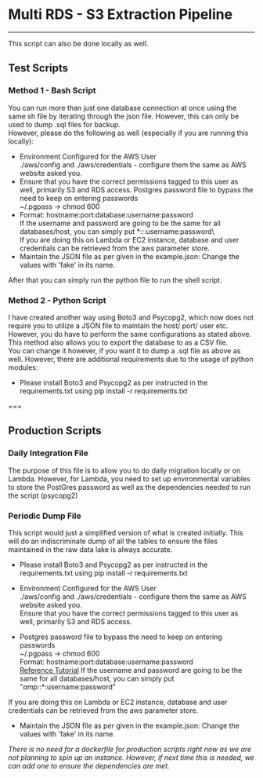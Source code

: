 # Multi RDS - S3 Extraction Pipeline

---

This script can also be done locally as well.

## Test Scripts

### Method 1 - Bash Script

You can run more than just one database connection at once using the same sh file by iterating through the json file. However, this can only be used to dump .sql files for backup.  
However, please do the following as well (especially if you are running this locally):

* Environment Configured for the AWS User  
./aws/config and ./aws/credentials - configure them the same as AWS website asked you.  
* Ensure that you have the correct permissions tagged to this user as well, primarily S3 and RDS access.
Postgres password file to bypass the need to keep on entering passwords  
~/.pgpass → chmod 600  
* Format: hostname:port:database:username:password  
If the username and password are going to be the same for all databases/host, you can simply put \*:*:*:username:password\  
If you are doing this on Lambda or EC2 instance, database and user credentials can be retrieved from the aws parameter store.
* Maintain the JSON file as per given in the example.json: Change the values with 'fake' in its name.

After that you can simply run the python file to run the shell script.

### Method 2 - Python Script

I have created another way using Boto3 and Psycopg2, which now does not require you to utilize a JSON file to maintain the host/ port/ user etc. However, you do have to perform the same configurations as stated above.  
This method also allows you to export the database to as a CSV file.  
You can change it however, if you want it to dump a .sql file as above as well. However, there are additional requirements due to the usage of python modules:

* Please install Boto3 and Psycopg2 as per instructed in the requirements.txt using pip install -r requirements.txt

===

## Production Scripts

### Daily Integration File

The purpose of this file is to allow you to do daily migration locally or on Lambda. However, for Lambda, you need to set up environmental variables to store the PostGres password as well as the dependencies needed to run the script (psycopg2)

### Periodic Dump File

This script would just a simplified version of what is created initially. This will do an indiscriminate dump of all the tables to ensure the files maintained in the raw data lake is always accurate.

* Please install Boto3 and Psycopg2 as per instructed in the requirements.txt using pip install -r requirements.txt

* Environment Configured for the AWS User  
./aws/config and ./aws/credentials - configure them the same as AWS website asked you.  
Ensure that you have the correct permissions tagged to this user as well, primarily S3 and RDS access.

* Postgres password file to bypass the need to keep on entering passwords  
~/.pgpass → chmod 600  
Format: hostname:port:database:username:password  
[Reference Tutorial](https://www.postgresql.org/docs/10/libpq-pgpass.html)
If the username and password are going to be the same for all databases/host, you can simply put "*amp:*:*:username:password"  

If you are doing this on Lambda or EC2 instance, database and user credentials can be retrieved from the aws parameter store.

* Maintain the JSON file as per given in the example.json: Change the values with 'fake' in its name.

*There is no need for a dockerfile for production scripts right now as we are not planning to spin up an instance. However, if next time this is needed, we can add one to ensure the dependencies are met.*
